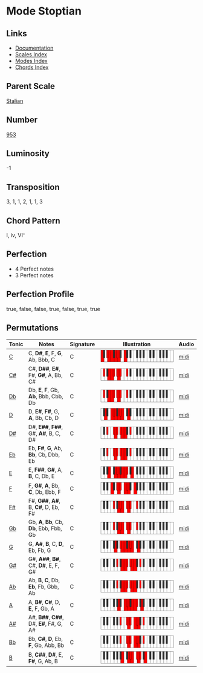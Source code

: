 # Mode Stoptian

## Links

- [Documentation](README.md)
- [Scales Index](Scales.md)
- [Modes Index](Modes.md)
- [Chords Index](Chords.md)

## Parent Scale

[Stalian](ScaleStalian.md)

## Number

[953](https://ianring.com/musictheory/scales/953)

## Luminosity

-1

## Transposition

3, 1, 1, 2, 1, 1, 3

## Chord Pattern

I, iv, VI⁺

## Perfection

- 4 Perfect notes
- 3 Perfect notes

## Perfection Profile

true, false, false, true, false, true, true

## Permutations

| Tonic | Notes | Signature | Illustration | Audio |
|-------|-------|-----------|--------------|-------|
| [C](ModeCNaturalStoptian.md) | C, **D#**, **E**, F, **G**, Ab, Bbb, C | C | ![CNaturalStoptian](ModeCNaturalStoptian.png) | [midi](https://github.com/edipermadi/music/blob/main/docs/ModeCNaturalStoptian.mid?raw=true) |
| [C#](ModeCSharpStoptian.md) | C#, **D##**, **E#**, F#, **G#**, A, Bb, C# | C | ![CSharpStoptian](ModeCSharpStoptian.png) | [midi](https://github.com/edipermadi/music/blob/main/docs/ModeCSharpStoptian.mid?raw=true) |
| [Db](ModeDFlatStoptian.md) | Db, **E**, **F**, Gb, **Ab**, Bbb, Cbb, Db | C | ![DFlatStoptian](ModeDFlatStoptian.png) | [midi](https://github.com/edipermadi/music/blob/main/docs/ModeDFlatStoptian.mid?raw=true) |
| [D](ModeDNaturalStoptian.md) | D, **E#**, **F#**, G, **A**, Bb, Cb, D | C | ![DNaturalStoptian](ModeDNaturalStoptian.png) | [midi](https://github.com/edipermadi/music/blob/main/docs/ModeDNaturalStoptian.mid?raw=true) |
| [D#](ModeDSharpStoptian.md) | D#, **E##**, **F##**, G#, **A#**, B, C, D# | C | ![DSharpStoptian](ModeDSharpStoptian.png) | [midi](https://github.com/edipermadi/music/blob/main/docs/ModeDSharpStoptian.mid?raw=true) |
| [Eb](ModeEFlatStoptian.md) | Eb, **F#**, **G**, Ab, **Bb**, Cb, Dbb, Eb | C | ![EFlatStoptian](ModeEFlatStoptian.png) | [midi](https://github.com/edipermadi/music/blob/main/docs/ModeEFlatStoptian.mid?raw=true) |
| [E](ModeENaturalStoptian.md) | E, **F##**, **G#**, A, **B**, C, Db, E | C | ![ENaturalStoptian](ModeENaturalStoptian.png) | [midi](https://github.com/edipermadi/music/blob/main/docs/ModeENaturalStoptian.mid?raw=true) |
| [F](ModeFNaturalStoptian.md) | F, **G#**, **A**, Bb, **C**, Db, Ebb, F | C | ![FNaturalStoptian](ModeFNaturalStoptian.png) | [midi](https://github.com/edipermadi/music/blob/main/docs/ModeFNaturalStoptian.mid?raw=true) |
| [F#](ModeFSharpStoptian.md) | F#, **G##**, **A#**, B, **C#**, D, Eb, F# | C | ![FSharpStoptian](ModeFSharpStoptian.png) | [midi](https://github.com/edipermadi/music/blob/main/docs/ModeFSharpStoptian.mid?raw=true) |
| [Gb](ModeGFlatStoptian.md) | Gb, **A**, **Bb**, Cb, **Db**, Ebb, Fbb, Gb | C | ![GFlatStoptian](ModeGFlatStoptian.png) | [midi](https://github.com/edipermadi/music/blob/main/docs/ModeGFlatStoptian.mid?raw=true) |
| [G](ModeGNaturalStoptian.md) | G, **A#**, **B**, C, **D**, Eb, Fb, G | C | ![GNaturalStoptian](ModeGNaturalStoptian.png) | [midi](https://github.com/edipermadi/music/blob/main/docs/ModeGNaturalStoptian.mid?raw=true) |
| [G#](ModeGSharpStoptian.md) | G#, **A##**, **B#**, C#, **D#**, E, F, G# | C | ![GSharpStoptian](ModeGSharpStoptian.png) | [midi](https://github.com/edipermadi/music/blob/main/docs/ModeGSharpStoptian.mid?raw=true) |
| [Ab](ModeAFlatStoptian.md) | Ab, **B**, **C**, Db, **Eb**, Fb, Gbb, Ab | C | ![AFlatStoptian](ModeAFlatStoptian.png) | [midi](https://github.com/edipermadi/music/blob/main/docs/ModeAFlatStoptian.mid?raw=true) |
| [A](ModeANaturalStoptian.md) | A, **B#**, **C#**, D, **E**, F, Gb, A | C | ![ANaturalStoptian](ModeANaturalStoptian.png) | [midi](https://github.com/edipermadi/music/blob/main/docs/ModeANaturalStoptian.mid?raw=true) |
| [A#](ModeASharpStoptian.md) | A#, **B##**, **C##**, D#, **E#**, F#, G, A# | C | ![ASharpStoptian](ModeASharpStoptian.png) | [midi](https://github.com/edipermadi/music/blob/main/docs/ModeASharpStoptian.mid?raw=true) |
| [Bb](ModeBFlatStoptian.md) | Bb, **C#**, **D**, Eb, **F**, Gb, Abb, Bb | C | ![BFlatStoptian](ModeBFlatStoptian.png) | [midi](https://github.com/edipermadi/music/blob/main/docs/ModeBFlatStoptian.mid?raw=true) |
| [B](ModeBNaturalStoptian.md) | B, **C##**, **D#**, E, **F#**, G, Ab, B | C | ![BNaturalStoptian](ModeBNaturalStoptian.png) | [midi](https://github.com/edipermadi/music/blob/main/docs/ModeBNaturalStoptian.mid?raw=true) |
